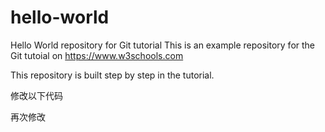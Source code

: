 # hello-world
Hello World repository for Git tutorial
This is an example repository for the Git tutoial on https://www.w3schools.com

This repository is built step by step in the tutorial.

修改以下代码

再次修改

